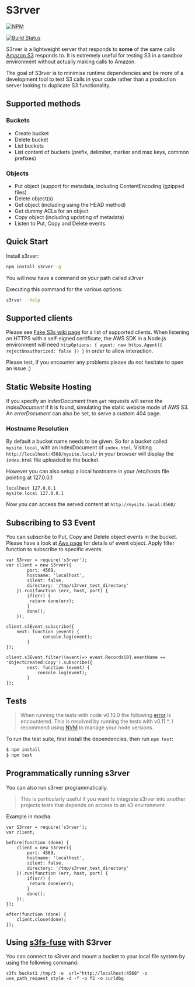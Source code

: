 S3rver
==================

[![NPM](https://nodei.co/npm/s3rver.png)](https://nodei.co/npm/s3rver/)

[![Build Status](https://api.travis-ci.org/jamhall/s3rver.png)](https://travis-ci.org/jamhall/s3rver)
 
S3rver is a lightweight server that responds to **some** of the same calls [Amazon S3](http://docs.aws.amazon.com/AWSJavaScriptSDK/latest/AWS/S3.html) responds to. It is extremely useful for testing S3 in a sandbox environment without actually making calls to Amazon.

The goal of S3rver is to minimise runtime dependencies and be more of a development tool to test S3 calls in your code rather than a production server looking to duplicate S3 functionality.

## Supported methods

### Buckets

- Create bucket
- Delete bucket
- List buckets
- List content of buckets (prefix, delimiter, marker and max keys, common prefixes)

### Objects

- Put object (support for metadata, including ContentEncoding (gzipped files)
- Delete object(s)
- Get object (including using the HEAD method)
- Get dummy ACLs for an object
- Copy object (including updating of metadata)
- Listen to Put, Copy and Delete events.

## Quick Start

Install s3rver:
  
```bash
npm install s3rver -g
```
You will now have a command on your path called *s3rver*

Executing this command for the various options:

```bash
s3rver --help
```

## Supported clients

Please see [Fake S3s wiki page](https://github.com/jubos/fake-s3/wiki/Supported-Clients) for a list of supported clients.
When listening on HTTPS with a self-signed certificate, the AWS SDK in a Node.js environment will need ```httpOptions: { agent: new https.Agent({ rejectUnauthorized: false }) }``` in order to allow interaction.

Please test, if you encounter any problems please do not hesitate to open an issue :)

## Static Website Hosting

If you specify an *indexDocument* then ```get``` requests will serve the *indexDocument* if it is found, simulating the static website mode of AWS S3. An *errorDocument* can also be set, to serve a custom 404 page.

### Hostname Resolution

By default a bucket name needs to be given. So for a bucket called ```mysite.local```, with an indexDocument of ```index.html```. Visiting ```http://localhost:4568/mysite.local/``` in your browser will display the ```index.html``` file uploaded to the bucket.

However you can also setup a local hostname in your /etc/hosts file pointing at 127.0.0.1
```
localhost 127.0.0.1
mysite.local 127.0.0.1
```
Now you can access the served content at ```http://mysite.local:4568/```

## Subscribing to S3 Event 

You can subscribe to Put, Copy and Delete object events in the bucket.
Please have a look at [Aws page](http://docs.aws.amazon.com/AmazonS3/latest/dev/notification-content-structure.html) for details of event object. 
Apply filter function to subscribe to specific events.

```
var S3rver = require('s3rver');
var client = new S3rver({
        port: 4569,
        hostname: 'localhost',
        silent: false,
        directory: '/tmp/s3rver_test_directory'
    }).run(function (err, host, port) {
        if(err) {
         return done(err);
        }
        done();
    });

client.s3Event.subscribe({
    next: function (event) {
              console.log(event);
        }
});

client.s3Event.filter((event)=> event.Records[0].eventName == 'ObjectCreated:Copy').subscribe({
        next: function (event) {
            console.log(event);
        }
});
```

## Tests

> When running the tests with node v0.10.0 the following [error](https://github.com/mochajs/mocha/issues/777) is encountered. This is resolved by running the tests with v0.11.*. I recommend using [NVM](https://github.com/creationix/nvm) to manage your node versions.
  
To run the test suite, first install the dependencies, then run `npm test`:

```bash
$ npm install
$ npm test
```

## Programmatically running s3rver

You can also run s3rver programmatically. 

> This is particularly useful if you want to integrate s3rver into another projects tests that depends on access to an s3 environment

Example in mocha:

```
var S3rver = require('s3rver');
var client;

before(function (done) {
    client = new S3rver({
        port: 4569,
        hostname: 'localhost',
        silent: false,
        directory: '/tmp/s3rver_test_directory'
    }).run(function (err, host, port) {
        if(err) {
         return done(err);
        }
        done();
    });
});

after(function (done) {
    client.close(done);
});
```
## Using [s3fs-fuse](https://github.com/s3fs-fuse/s3fs-fuse) with S3rver

You can connect to s3rver and mount a bucket to your local file system by using the following command:

```
s3fs bucket1 /tmp/3 -o  url="http://localhost:4568" -o use_path_request_style -d -f -o f2 -o curldbg
```
